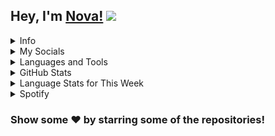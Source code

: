 ## Hey, I'm [Nova!](https://novas.quest) <img src="https://raw.githubusercontent.com/xosupernova/xosupernova/master/wave.gif" width="30px">

<details><summary>Info</summary>
<p>

- 🔭 I’m currently working on [HyberHost](https://hyberhost.com/).
- 🌱 I’m currently learning TypeScript / C#.
- 🏫 I’m currently studying [BSc (Honours) Computing and IT (Communications and Networking)](http://www.open.ac.uk/courses/computing-it/degrees/bsc-computing-it-communications-networking-q62-cnet)
- 💬 Ask me about Game Hosting.
- 📫 How to reach me: **COMING SOON**
- 😄 Pronouns: She/Her
- 😎 Fun fact: I spend almost 12 hours listening songs every day.
</p>
</details>

<details><summary>My Socials</summary>
<p>

<!-- [![Twitter: HeyJack0001](https://img.shields.io/twitter/follow/HeyJack0001?style=social)](https://twitter.com/HeyJack0001) -->
<!-- [![Linkedin: HeyJack0001](https://img.shields.io/badge/-HeyJack0001-blue?style=flat-square&logo=Linkedin&logoColor=white&link=https://www.linkedin.com/in/HeyJack0001/)](https://www.linkedin.com/in/HeyJack0001/) -->
[![GitHub xosupernova](https://img.shields.io/github/followers/xosupernova?label=follow&style=social)](https://github.com/xosupernova)
[![Website](https://img.shields.io/badge/PortfolioWebsite-lunas.quest-2648ff?style=flat-square&logo=google-chrome)](https://lunas.quest/)
<!-- [![discord](https://img.shields.io/badge/Discord-HeyJack%230001-7289DA?logo=discord)](https://discordapp.com/users/203317216106512384) -->
</p>
</details>

<details><summary>Languages and Tools</summary>
<p> 

<code><a href="https://www.javascript.com/"><img height="20" src="https://raw.githubusercontent.com/github/explore/80688e429a7d4ef2fca1e82350fe8e3517d3494d/topics/javascript/javascript.png"></a></code>
<code><a href="https://nodejs.org/"><img height="20" src="https://raw.githubusercontent.com/github/explore/80688e429a7d4ef2fca1e82350fe8e3517d3494d/topics/nodejs/nodejs.png"></a></code>
<code><a href="https://reactjs.org/"><img height="20" src="https://raw.githubusercontent.com/github/explore/80688e429a7d4ef2fca1e82350fe8e3517d3494d/topics/react/react.png"></a></code>
<code><a href="https://www.json.org/"><img height="20" src="https://raw.githubusercontent.com/github/explore/80688e429a7d4ef2fca1e82350fe8e3517d3494d/topics/json/json.png"></a></code>
<code><a href="https://es6.io/"><img height="20" src="https://raw.githubusercontent.com/github/explore/80688e429a7d4ef2fca1e82350fe8e3517d3494d/topics/es6/es6.png"></a></code>
<code><a href="https://www.docker.com/"><img height="20" src="https://raw.githubusercontent.com/github/explore/80688e429a7d4ef2fca1e82350fe8e3517d3494d/topics/docker/docker.png"></a></code>
<code><a href="https://babeljs.io/"><img height="20" src="https://raw.githubusercontent.com/github/explore/80688e429a7d4ef2fca1e82350fe8e3517d3494d/topics/babel/babel.png"></a></code>
</p>
</details>

<details><summary>GitHub Stats</summary>
<p>

<a href="https://github.com/xosupernova">
 <img align="center" src="https://github-readme-stats.vercel.app/api?username=xosupernova&show_icons=true&theme=dark&line_height=27" alt="Luna's github stats"/>
</a>
</p>
</details>

<details><summary>Language Stats for This Week</summary>
<p>

<!--START_SECTION:waka-->
![Code Time](http://img.shields.io/badge/Code%20Time-364%20hrs%2026%20mins-blue)

![Profile Views](http://img.shields.io/badge/Profile%20Views-0-blue)

**🐱 My GitHub Data** 

> 📦 560.5 kB Used in GitHub's Storage 
 > 
> 🏆 1 Contributions in the Year 2025
 > 
> 💼 Opted to Hire
 > 
> 📜 8 Public Repositories 
 > 
> 🔑 10 Private Repositories 
 > 
**I'm a Night 🦉** 

```text
🌞 Morning                0 commits           ░░░░░░░░░░░░░░░░░░░░░░░░░   00.00 % 
🌆 Daytime                47 commits          ███░░░░░░░░░░░░░░░░░░░░░░   10.28 % 
🌃 Evening                237 commits         █████████████░░░░░░░░░░░░   51.86 % 
🌙 Night                  173 commits         █████████░░░░░░░░░░░░░░░░   37.86 % 
```
📅 **I'm Most Productive on Thursday** 

```text
Monday                   68 commits          ████░░░░░░░░░░░░░░░░░░░░░   14.88 % 
Tuesday                  63 commits          ███░░░░░░░░░░░░░░░░░░░░░░   13.79 % 
Wednesday                35 commits          ██░░░░░░░░░░░░░░░░░░░░░░░   07.66 % 
Thursday                 154 commits         ████████░░░░░░░░░░░░░░░░░   33.70 % 
Friday                   97 commits          █████░░░░░░░░░░░░░░░░░░░░   21.23 % 
Saturday                 32 commits          ██░░░░░░░░░░░░░░░░░░░░░░░   07.00 % 
Sunday                   8 commits           ░░░░░░░░░░░░░░░░░░░░░░░░░   01.75 % 
```


📊 **This Week I Spent My Time On** 

```text
🕑︎ Time Zone: Europe/London

💬 Programming Languages: 
Astro                    2 hrs 57 mins       ███████████░░░░░░░░░░░░░░   45.85 % 
JavaScript               1 hr 3 mins         ████░░░░░░░░░░░░░░░░░░░░░   16.42 % 
JSON                     44 mins             ███░░░░░░░░░░░░░░░░░░░░░░   11.46 % 
TypeScript               41 mins             ███░░░░░░░░░░░░░░░░░░░░░░   10.73 % 
Vue.js                   15 mins             █░░░░░░░░░░░░░░░░░░░░░░░░   04.12 % 

🔥 Editors: 
VS Code                  6 hrs 28 mins       █████████████████████████   100.00 % 

🐱‍💻 Projects: 
portfolio                6 hrs 28 mins       █████████████████████████   100.00 % 

💻 Operating System: 
Windows                  6 hrs 28 mins       █████████████████████████   100.00 % 
```

**I Mostly Code in JavaScript** 

```text
JavaScript               6 repos             ████████████░░░░░░░░░░░░░   50.00 % 
Lua                      2 repos             ████░░░░░░░░░░░░░░░░░░░░░   16.67 % 
Astro                    1 repo              ██░░░░░░░░░░░░░░░░░░░░░░░   08.33 % 
CSS                      1 repo              ██░░░░░░░░░░░░░░░░░░░░░░░   08.33 % 
PowerShell               1 repo              ██░░░░░░░░░░░░░░░░░░░░░░░   08.33 % 
```



**Timeline**

![Lines of Code chart](https://raw.githubusercontent.com/xosupernova/xosupernova/master/assets/bar_graph.png)


 Last Updated on 27/01/2025 20:32:47 UTC
<!--END_SECTION:waka-->
</p>
</details>

<details><summary>Spotify</summary>
<p>

[![spotify-github-profile](https://spotify-github-profile.vercel.app/api/view?uid=h0sd8uxnbq3rs51ob32cqilmn&cover_image=true&theme=default)](https://github.com/kittinan/spotify-github-profile)
</p>
</details>

### Show some ❤️ by starring some of the repositories!
